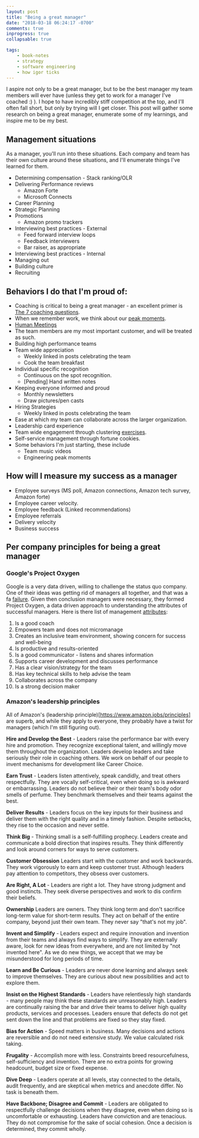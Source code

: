 ```yaml
---
layout: post
title: "Being a great manager"
date: "2018-03-18 06:24:17 -0700"
comments: true
inprogress: true
collapsable: true

tags: 
    - book-notes
    - strategy
    - software engineering
    - how igor ticks
---
```


I aspire not only to be a great manager, but to be the best manager my team members will ever have (unless they get to work for a manager I've coached :) ). I hope to have incredibly stiff competition at the top, and I'll often fall short, but only by trying will I get closer. This post will gather some research on being a great manager, enumerate some of my learnings, and inspire me to be my best.

## Management situations

As a manager, you'll run into these situations. Each company and team has their own culture around these situations, and I'll enumerate things I've learned for them.

* Determining compensation - Stack ranking/OLR
* Delivering Performance reviews
    * Amazon Forte
    * Microsoft Connects
* Career Planning
* Strategic Planning
* Promotions
    * Amazon promo trackers
* Interviewing best practices - External
    * Feed forward interview loops
    * Feedback interviewers
    * Bar raiser, as appropriate
* Interviewing best practices - Internal
* Managing out
* Building culture
* Recruiting

## Behaviors I do that I'm proud of: 

* Coaching is critical to being a great manager - an excellent primer is [The 7 coaching questions](/Coaching-Questions).
* When we remember work, we think about our [peak moments](/moments-at-work).
* [Human Meetings](/human-meetings)
* The team members are my most important customer, and will be treated as such.
* Building high performance teams
* Team wide appreciation
    * Weekly linked in posts celebrating the team
    * Cook the team breakfast
* Individual specific recognition
    * Continuous on the spot recognition.
    * [Pending] Hand written notes
* Keeping everyone informed and proud
    * Monthly newsletters 
    * Draw pictures/pen casts
* Hiring Strategies
    * Weekly linked in posts celebrating the team
* Ease at which my team can collaborate across the larger organization.
* Leadership card experience
* Team wide engagement through clustering [exercises](https://www.oxfordhomeschooling.co.uk/blog/brainstorming-clustering/).
* Self-service management through fortune cookies.
* Some behaviors I'm just starting, these include
    * Team music videos
    * Engineering peak moments


## How will I measure my success as a manager

* Employee surveys (MS poll, Amazon connections, Amazon tech survey, Amazon forte)
* Employee career velocity. 
* Employee feedback (Linked recommendations)
* Employee referrals
* Delivery velocity
* Business success

## Per company principles for being a great manager

### Google's Project Oxygen

Google is a very data driven, willing to challenge the status quo company.  One of their ideas  was getting rid of managers all together, and that was a fa [failure]().  Given then conclusion managers were necessary, they formed Project Oxygen, a data driven approach to understanding the attributes of successful managers. Here is there list of management [attributes](https://rework.withgoogle.com/blog/the-evolution-of-project-oxygen/): 

1. Is a good coach
1. Empowers team and does not micromanage
1. Creates an inclusive team environment, showing concern for success and well-being
1. Is productive and results-oriented
1. Is a good communicator - listens and shares information
1. Supports career development and discusses performance
1. Has a clear vision/strategy for the team
1. Has key technical skills to help advise the team
1. Collaborates across the company
1. Is a strong decision maker

### Amazon's leadership principles

All of Amazon's (leadership principle)[https://www.amazon.jobs/principles] are superb, and while they apply to everyone, they probably have a twist for managers (which I'm still figuring out).

**Hire and Develop the Best** - Leaders raise the performance bar with every hire and promotion. They recognize exceptional talent, and willingly move them throughout the organization. Leaders develop leaders and take seriously their role in coaching others. We work on behalf of our people to invent mechanisms for development like Career Choice.

**Earn Trust** - Leaders listen attentively, speak candidly, and treat others respectfully. They are vocally self-critical, even when doing so is awkward or embarrassing. Leaders do not believe their or their team's body odor smells of perfume. They benchmark themselves and their teams against the best.

**Deliver Results** - Leaders focus on the key inputs for their business and deliver them with the right quality and in a timely fashion. Despite setbacks, they rise to the occasion and never settle.

**Think Big** - Thinking small is a self-fulfilling prophecy. Leaders create and communicate a bold direction that inspires results. They think differently and look around corners for ways to serve customers.

**Customer Obsession** Leaders start with the customer and work backwards. They work vigorously to earn and keep customer trust. Although leaders pay attention to competitors, they obsess over customers.

**Are Right, A Lot** - Leaders are right a lot. They have strong judgment and good instincts. They seek diverse perspectives and work to dis confirm their beliefs.

**Ownership** Leaders are owners. They think long term and don't sacrifice long-term value for short-term results. They act on behalf of the entire company, beyond just their own team. They never say "that's not my job". 

**Invent and Simplify** - Leaders expect and require innovation and invention from their teams and always find ways to simplify. They are externally aware, look for new ideas from everywhere, and are not limited by "not invented here". As we do new things, we accept that we may be misunderstood for long periods of time.


**Learn and Be Curious** - Leaders are never done learning and always seek to improve themselves. They are curious about new possibilities and act to explore them.

**Insist on the Highest Standards** - Leaders have relentlessly high standards - many people may think these standards are unreasonably high. Leaders are continually raising the bar and drive their teams to deliver high quality products, services and processes. Leaders ensure that defects do not get sent down the line and that problems are fixed so they stay fixed.

**Bias for Action** - Speed matters in business. Many decisions and actions are reversible and do not need extensive study. We value calculated risk taking. 

**Frugality** - Accomplish more with less. Constraints breed resourcefulness, self-sufficiency and invention. There are no extra points for growing headcount, budget size or fixed expense.

**Dive Deep** - Leaders operate at all levels, stay connected to the details, audit frequently, and are skeptical when metrics and anecdote differ. No task is beneath them.

**Have Backbone; Disagree and Commit** - Leaders are obligated to respectfully challenge decisions when they disagree, even when doing so is uncomfortable or exhausting. Leaders have conviction and are tenacious. They do not compromise for the sake of social cohesion. Once a decision is determined, they commit wholly.
